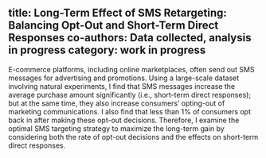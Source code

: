 title: Long-Term Effect of SMS Retargeting: Balancing Opt-Out and Short-Term Direct Responses
co-authors: Data collected, analysis in progress
category: work in progress
---

E-commerce platforms, including online marketplaces, often send out SMS messages for advertising and promotions. Using a large-scale dataset involving natural experiments, I find that SMS messages increase the average purchase amount significantly (i.e., short-term direct responses); but at the same time, they also increase consumers’ opting-out of marketing communications. I also find that less than 1% of consumers opt back in after making these opt-out decisions. Therefore, I examine the optimal SMS targeting strategy to maximize the long-term gain by considering both the rate of opt-out decisions and the effects on short-term direct responses.